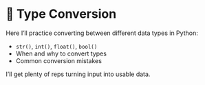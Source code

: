 # 🔄 Type Conversion

Here I’ll practice converting between different data types in Python:

- `str()`, `int()`, `float()`, `bool()`
- When and why to convert types
- Common conversion mistakes

I’ll get plenty of reps turning input into usable data.
